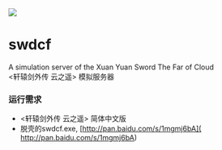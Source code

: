 ﻿<img src="http://upload.wikimedia.org/wikipedia/zh/thumb/9/9b/The_Far_of_Cloud_-_Cover.jpg/220px-The_Far_of_Cloud_-_Cover.jpg">

swdcf
=======


A simulation server of the Xuan Yuan Sword The Far of Cloud   
<轩辕剑外传 云之遥> 模拟服务器

### 运行需求
- <轩辕剑外传 云之遥> 简体中文版   
- 脱壳的swdcf.exe, [http://pan.baidu.com/s/1mgmj6bA](
http://pan.baidu.com/s/1mgmj6bA)   
